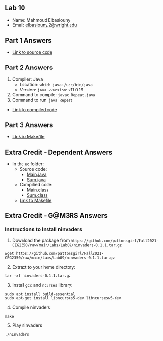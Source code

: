 ## Lab 10

- Name: Mahmoud Elbasiouny
- Email: elbasiouny.2@wright.edu

## Part 1 Answers

- [Link to source code](Repeat.java)

## Part 2 Answers

1. Compiler: Java
   - Location: `which java`: `/usr/bin/java`
   - Version: `java -version`: v11.0.16
2. Command to compile: `javac Repeat.java`
3. Command to run: `java Repeat`

- [Link to compiled code](Repeat.class)

## Part 3 Answers

- [Link to Makefile](Makefile)

## Extra Credit - Dependent Answers

- In the `ec` folder:
  - Source code:
    - [Main.java](ec/Main.java)
    - [Sum.java](ec/Sum.java)
  - Compilied code:
    - [Main.class](ec/Main.class)
    - [Sum.class](ec/Sum.class)
  - [Link to Makefile](ec/Makefile)

## Extra Credit - G@M3RS Answers

### Instructions to Install ninvaders

1. Download the package from `https://github.com/pattonsgirl/Fall2021-CEG2350/raw/main/Labs/Lab09/ninvaders-0.1.1.tar.gz`

```
wget https://github.com/pattonsgirl/Fall2021-CEG2350/raw/main/Labs/Lab09/ninvaders-0.1.1.tar.gz
```

2. Extract to your home directory:

```
tar -xf ninvaders-0.1.1.tar.gz
```

3. Install `gcc` and `ncurses` library:

```
sudo apt install build-essential
sudo apt-get install libncurses5-dev libncursesw5-dev
```

4. Compile ninvaders

```
make
```

5. Play ninvaders

```
./nInvaders
```
